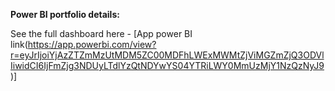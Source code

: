 **Power BI portfolio details:**

See the full dashboard here - 
[App power BI link(https://app.powerbi.com/view?r=eyJrIjoiYjAzZTZmMzUtMDM5ZC00MDFhLWExMWMtZjViMGZmZjQ3ODVlIiwidCI6IjFmZjg3NDUyLTdlYzQtNDYwYS04YTRiLWY0MmUzMjY1NzQzNyJ9)]

